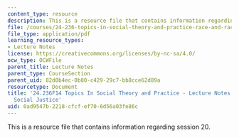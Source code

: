 ```yaml
---
content_type: resource
description: This is a resource file that contains information regarding session 20.
file: /courses/24-236-topics-in-social-theory-and-practice-race-and-racism-fall-2014/0ad9547b2218cfcfef706d56a03fe86c_MIT24_236F14_Sess20.pdf
file_type: application/pdf
learning_resource_types:
- Lecture Notes
license: https://creativecommons.org/licenses/by-nc-sa/4.0/
ocw_type: OCWFile
parent_title: Lecture Notes
parent_type: CourseSection
parent_uid: 82d0b4ec-0b80-c429-29c7-bb8cce62d89a
resourcetype: Document
title: '24.236F14 Topics In Social Theory and Practice - Lecture Notes: Equality and
  Social Justice'
uid: 0ad9547b-2218-cfcf-ef70-6d56a03fe86c
---
```

This is a resource file that contains information regarding session 20.